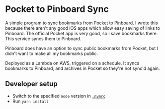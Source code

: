 # Pocket to Pinboard Sync

A simple program to sync bookmarks from [Pocket](https://getpocket.com/) to [Pinboard](https://pinboard.in). I wrote this because there aren't any good iOS apps which allow easy saving of links to Pinboard. The official Pocket app is very good, so I save bookmarks there. This service syncs them to Pinboard.

Pinboard does have an option to sync public bookmarks from Pocket, but I didn't want to make all my bookmarks public.

Deployed as a Lambda on AWS, triggered on a schedule. It syncs bookmarks to Pinboard, and archives in Pocket so they're not sync'd again.

## Developer setup

* Switch to the specified `node` version in [`.nvmrc`](.nvmrc)
* Run `yarn install`
